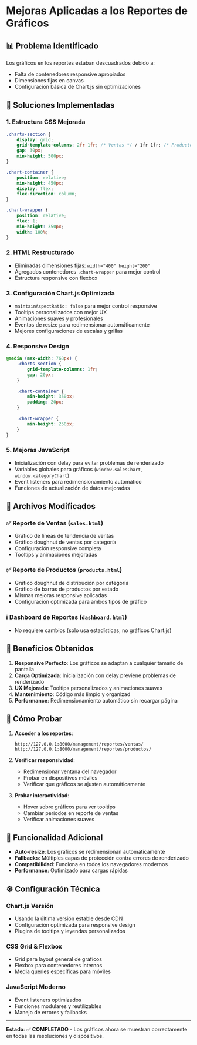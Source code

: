 # Mejoras Aplicadas a los Reportes de Gráficos

## 📊 Problema Identificado
Los gráficos en los reportes estaban descuadrados debido a:
- Falta de contenedores responsive apropiados
- Dimensiones fijas en canvas
- Configuración básica de Chart.js sin optimizaciones

## 🔧 Soluciones Implementadas

### 1. **Estructura CSS Mejorada**
```css
.charts-section {
    display: grid;
    grid-template-columns: 2fr 1fr; /* Ventas */ / 1fr 1fr; /* Productos */
    gap: 30px;
    min-height: 500px;
}

.chart-container {
    position: relative;
    min-height: 450px;
    display: flex;
    flex-direction: column;
}

.chart-wrapper {
    position: relative;
    flex: 1;
    min-height: 350px;
    width: 100%;
}
```

### 2. **HTML Restructurado**
- Eliminadas dimensiones fijas: `width="400" height="200"`
- Agregados contenedores `.chart-wrapper` para mejor control
- Estructura responsive con flexbox

### 3. **Configuración Chart.js Optimizada**
- `maintainAspectRatio: false` para mejor control responsive
- Tooltips personalizados con mejor UX
- Animaciones suaves y profesionales
- Eventos de resize para redimensionar automáticamente
- Mejores configuraciones de escalas y grillas

### 4. **Responsive Design**
```css
@media (max-width: 768px) {
    .charts-section {
        grid-template-columns: 1fr;
        gap: 20px;
    }
    
    .chart-container {
        min-height: 350px;
        padding: 20px;
    }
    
    .chart-wrapper {
        min-height: 250px;
    }
}
```

### 5. **Mejoras JavaScript**
- Inicialización con delay para evitar problemas de renderizado
- Variables globales para gráficos (`window.salesChart`, `window.categoryChart`)
- Event listeners para redimensionamiento automático
- Funciones de actualización de datos mejoradas

## 📱 Archivos Modificados

### ✅ Reporte de Ventas (`sales.html`)
- Gráfico de líneas de tendencia de ventas
- Gráfico doughnut de ventas por categoría
- Configuración responsive completa
- Tooltips y animaciones mejoradas

### ✅ Reporte de Productos (`products.html`)
- Gráfico doughnut de distribución por categoría
- Gráfico de barras de productos por estado
- Mismas mejoras responsive aplicadas
- Configuración optimizada para ambos tipos de gráfico

### ℹ️ Dashboard de Reportes (`dashboard.html`)
- No requiere cambios (solo usa estadísticas, no gráficos Chart.js)

## 🎯 Beneficios Obtenidos

1. **Responsive Perfecto**: Los gráficos se adaptan a cualquier tamaño de pantalla
2. **Carga Optimizada**: Inicialización con delay previene problemas de renderizado
3. **UX Mejorada**: Tooltips personalizados y animaciones suaves
4. **Mantenimiento**: Código más limpio y organizad
5. **Performance**: Redimensionamiento automático sin recargar página

## 🚀 Cómo Probar

1. **Acceder a los reportes**:
   ```
   http://127.0.0.1:8000/management/reportes/ventas/
   http://127.0.0.1:8000/management/reportes/productos/
   ```

2. **Verificar responsividad**:
   - Redimensionar ventana del navegador
   - Probar en dispositivos móviles
   - Verificar que gráficos se ajusten automáticamente

3. **Probar interactividad**:
   - Hover sobre gráficos para ver tooltips
   - Cambiar períodos en reporte de ventas
   - Verificar animaciones suaves

## 🔄 Funcionalidad Adicional

- **Auto-resize**: Los gráficos se redimensionan automáticamente
- **Fallbacks**: Múltiples capas de protección contra errores de renderizado
- **Compatibilidad**: Funciona en todos los navegadores modernos
- **Performance**: Optimizado para cargas rápidas

## ⚙️ Configuración Técnica

### Chart.js Versión
- Usando la última versión estable desde CDN
- Configuración optimizada para responsive design
- Plugins de tooltips y leyendas personalizados

### CSS Grid & Flexbox
- Grid para layout general de gráficos
- Flexbox para contenedores internos
- Media queries específicas para móviles

### JavaScript Moderno
- Event listeners optimizados
- Funciones modulares y reutilizables
- Manejo de errores y fallbacks

---

**Estado**: ✅ **COMPLETADO** - Los gráficos ahora se muestran correctamente en todas las resoluciones y dispositivos.
